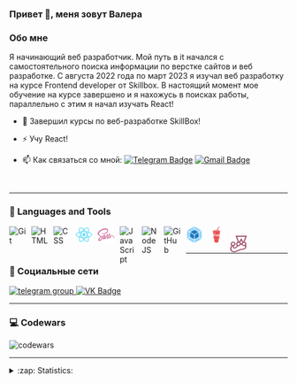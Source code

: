 ### Привет 👋, меня зовут Валера

### Обо мне

Я начинающий веб разработчик. Мой путь в it начался с самостоятельного поиска информации по верстке сайтов и веб разработке. С августа 2022 года по март 2023 я изучал веб разработку на курсе Frontend developer от Skillbox. В настоящий момент мое обучение на курсе завершено и я нахожусь в поисках работы, параллельно с этим я начал изучать React!

- :seedling: Завершил курсы по веб-разработке SkillBox!

- :zap: Учу React!

- :mailbox: Как связаться со мной: [![Telegram Badge](https://img.shields.io/badge/-ValeRonKozlov-blue?style=flat&logo=Telegram&logoColor=white)](https://t.me/ValeRonKozlov) [![Gmail Badge](https://img.shields.io/badge/-Gmail-red?style=flat&logo=Gmail&logoColor=white)](mailto:frinkenton@gmail.com)
<br />

---

### 🧰 Languages and Tools

<img align="left" alt="Git" width="30px" style="padding-right:10px;" src="https://cdn.jsdelivr.net/gh/devicons/devicon/icons/git/git-original.svg" />&nbsp;
<img align="left" alt="HTML" width="30px" style="padding-right:10px;" src="https://cdn.jsdelivr.net/gh/devicons/devicon/icons/html5/html5-plain.svg" />&nbsp;
<img align="left" alt="CSS" width="30px" style="padding-right:10px;" src="https://cdn.jsdelivr.net/gh/devicons/devicon/icons/css3/css3-plain.svg" />&nbsp;
<img align="left" alt="reactjs" width="30px" style="padding-right:10px;" src="https://github.com/devicons/devicon/blob/master/icons/react/react-original.svg" />&nbsp;
<img align="left" alt="SASS" width="30px"  style="padding-right:10px;" src="https://raw.githubusercontent.com/github/explore/80688e429a7d4ef2fca1e82350fe8e3517d3494d/topics/sass/sass.png" />&nbsp;
<img align="left" alt="JavaScript" width="30px" style="padding-right:10px;" src="https://cdn.jsdelivr.net/gh/devicons/devicon/icons/javascript/javascript-plain.svg" />&nbsp;
<img align="left" alt="NodeJS" width="30px" style="padding-right:10px;" src="https://cdn.jsdelivr.net/gh/devicons/devicon/icons/nodejs/nodejs-original.svg" />&nbsp;
<img align="left" alt="GitHub" width="30px" style="padding-right:10px;" src="https://cdn.jsdelivr.net/gh/devicons/devicon/icons/github/github-original.svg" />&nbsp;
<img align="left" alt="webpack" width="30px"  style="padding-right:10px;" src="https://github.com/devicons/devicon/blob/master/icons/webpack/webpack-original.svg" />&nbsp;
<img align="left" alt="gulp" width="30px"  style="padding-right:10px;" src="https://github.com/devicons/devicon/blob/master/icons/gulp/gulp-plain.svg" />&nbsp;
<img align="left" alt="jest" width="30px"  style="padding-right:10px;" src="https://github.com/devicons/devicon/blob/master/icons/jest/jest-plain.svg" />&nbsp;
<br />
<br />

---

### 🤝 Социальные сети
  
  <a href="https://t.me/ValeRonKozlov" target="_blank">
    <img src="https://cdn-icons-png.flaticon.com/512/2111/2111646.png" width="40" height="40" alt="telegram group" />
  </a>

  <a href="https://vk.com/valeronkozlov" target="_blank">
    <img src="https://cdn-icons-png.flaticon.com/512/145/145813.png" width="40" height="40" alt="VK Badge"/>
  </a>

<br />

---

### 💻 Codewars

![codewars](https://www.codewars.com/users/ValeRonKozlov/badges/large)

---
<details>
  <summary>:zap: Statistics:</summary>
   <img align="left" alt="codeSTACKr's GitHub Stats" src="https://github-readme-stats.vercel.app/api/top-langs/?username=ValeRonKozlov&langs_count=8&layout=compact" />
    <br />
    <img align="left" alt="codeSTACKr's GitHub Stats" src="https://github-readme-stats.vercel.app/api?username=ValeRonKozlov&show_icons=true" />
</details>
